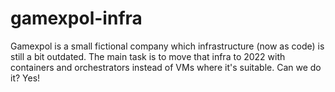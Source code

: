 # gamexpol-infra
Gamexpol is a small fictional company which infrastructure (now as code) is still a bit outdated. The main task is to move that infra to 2022 with containers and orchestrators instead of VMs where it's suitable. Can we do it? Yes!
